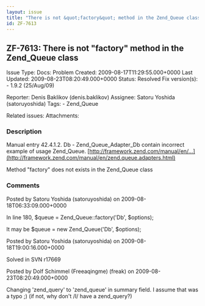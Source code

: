 ```yaml
---
layout: issue
title: "There is not &quot;factory&quot; method in the Zend_Queue class"
id: ZF-7613
---
```


ZF-7613: There is not "factory" method in the Zend\_Queue class
---------------------------------------------------------------

 Issue Type: Docs: Problem Created: 2009-08-17T11:29:55.000+0000 Last Updated: 2009-08-23T08:20:49.000+0000 Status: Resolved Fix version(s): - 1.9.2 (25/Aug/09)
 
 Reporter:  Denis Baklikov (denis.baklikov)  Assignee:  Satoru Yoshida (satoruyoshida)  Tags: - Zend\_Queue
 
 Related issues: 
 Attachments: 
### Description

Manual entry 42.4.1.2. Db - Zend\_Queue\_Adapter\_Db contain incorrect example of usage Zend\_Queue. [http://framework.zend.com/manual/en/…](http://framework.zend.com/manual/en/zend.queue.adapters.html)

Method "factory" does not exists in the Zend\_Queue class

 

 

### Comments

Posted by Satoru Yoshida (satoruyoshida) on 2009-08-18T06:33:09.000+0000

In line 180, $queue = Zend\_Queue::factory('Db', $options);

It may be $queue = new Zend\_Queue('Db', $options);

 

 

Posted by Satoru Yoshida (satoruyoshida) on 2009-08-18T19:00:16.000+0000

Solved in SVN r17669

 

 

Posted by Dolf Schimmel (Freeaqingme) (freak) on 2009-08-23T08:20:49.000+0000

Changing 'zend\_query' to 'zend\_queue' in summary field. I assume that was a typo ;) (if not, why don't /I/ have a zend\_query?)

 

 